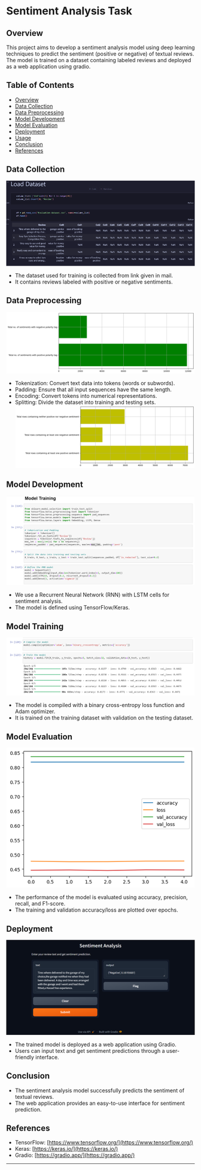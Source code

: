 # Sentiment Analysis Task

## Overview
This project aims to develop a sentiment analysis model using deep learning techniques to predict the sentiment (positive or negative) of textual reviews. The model is trained on a dataset containing labeled reviews and deployed as a web application using gradio.

## Table of Contents
- [Overview](#overview)
- [Data Collection](#data-collection)
- [Data Preprocessing](#data-preprocessing)
- [Model Development](#model-development)
- [Model Evaluation](#model-evaluation)
- [Deployment](#deployment)
- [Usage](#usage)
- [Conclusion](#conclusion)
- [References](#references)

## Data Collection
![Loading Data](https://github.com/aakashmohole/Subtheme-Sentiment-Analysis-Task-Oriserve-/blob/main/images/loaddata.png)
- The dataset used for training is collected from link given in mail.
- It contains reviews labeled with positive or negative sentiments.

## Data Preprocessing
![Data Overall view](https://github.com/aakashmohole/Subtheme-Sentiment-Analysis-Task-Oriserve-/blob/main/images/count.png)
- Tokenization: Convert text data into tokens (words or subwords).
- Padding: Ensure that all input sequences have the same length.
- Encoding: Convert tokens into numerical representations.
- Splitting: Divide the dataset into training and testing sets.
 ![Data after processing](https://github.com/aakashmohole/Subtheme-Sentiment-Analysis-Task-Oriserve-/blob/main/images/count%202.png)

## Model Development
![Model Building](https://github.com/aakashmohole/Subtheme-Sentiment-Analysis-Task-Oriserve-/blob/main/images/train.png)
- We use a Recurrent Neural Network (RNN) with LSTM cells for sentiment analysis.
- The model is defined using TensorFlow/Keras.

## Model Training
![Model Training](https://github.com/aakashmohole/Subtheme-Sentiment-Analysis-Task-Oriserve-/blob/main/images/rrain2.png)
- The model is compiled with a binary cross-entropy loss function and Adam optimizer.
- It is trained on the training dataset with validation on the testing dataset.

## Model Evaluation
![Training Graph](https://github.com/aakashmohole/Subtheme-Sentiment-Analysis-Task-Oriserve-/blob/main/images/training%20graph.png)
- The performance of the model is evaluated using accuracy, precision, recall, and F1-score.
- The training and validation accuracy/loss are plotted over epochs.

## Deployment
![Deployment](https://github.com/aakashmohole/Subtheme-Sentiment-Analysis-Task-Oriserve-/blob/main/images/output.png)
- The trained model is deployed as a web application using Gradio.
- Users can input text and get sentiment predictions through a user-friendly interface.


## Conclusion
- The sentiment analysis model successfully predicts the sentiment of textual reviews.
- The web application provides an easy-to-use interface for sentiment prediction.

## References
- TensorFlow: [https://www.tensorflow.org/](https://www.tensorflow.org/)
- Keras: [https://keras.io/](https://keras.io/)
- Gradio: [https://gradio.app/](https://gradio.app/)

---


